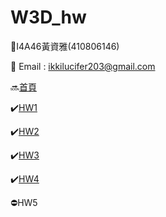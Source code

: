 # W3D_hw
:eyes:I4A46黃資雅(410806146)

:speech_balloon: Email : [ikkilucifer203@gmail.com](mailto:ikkilucifer2073@gmail.com)

:soon:[首頁](https://ikkilucifer2073.github.io/W3D_hw/index.html)

:heavy_check_mark:[HW1](https://ikkilucifer2073.github.io/W3D_hw/hw1.html)

:heavy_check_mark:[HW2](https://ikkilucifer2073.github.io/W3D_hw/hw2.html)

:heavy_check_mark:[HW3](https://ikkilucifer2073.github.io/W3D_hw/hw3.html)

:heavy_check_mark:[HW4](https://ikkilucifer2073.github.io/W3D_hw/hw4.html)

:no_entry:HW5

